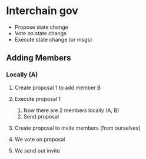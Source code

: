 # Interchain gov

- Propose state change
- Vote on state change
- Execute state change (or msgs)

## Adding Members

### Locally (A)
1. Create proposal 1 to add member B 
2. Execute proposal 1
    1. Now there are 2 members locally (A, B)
   2. Send proposal 

1. Create proposal to invite members (from ourselves)
2. We vote on proposal
3. We send out invite
